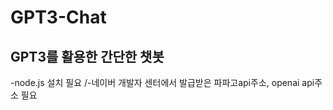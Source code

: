 <h1>GPT3-Chat</h1>
<h2>GPT3를 활용한 간단한 챗봇</h2>
-node.js 설치 필요
/-네이버 개발자 센터에서 발급받은 파파고api주소, openai api주소 필요
